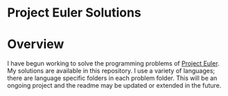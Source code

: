 

<a id="org48d0d99"></a>

# Project Euler Solutions


<a id="orgb754022"></a>

# Overview

I have begun working to solve the programming problems of [Project
Euler](https://projecteuler.net). My solutions are available in this repository. I use a variety
of languages; there are language specific folders in each problem
folder. This will be an ongoing project and the readme may be updated
or extended in the future.

